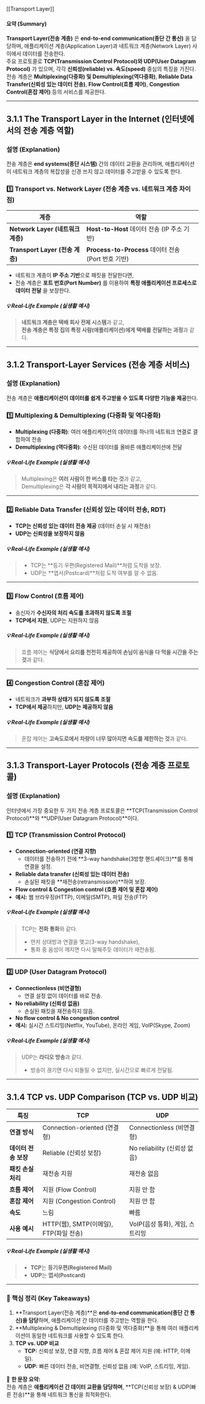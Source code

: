 [[Transport Layer]]

#### **요약 (Summary)**

**Transport Layer(전송 계층)** 은 **end-to-end communication(종단 간 통신)** 을 담당하며, 애플리케이션 계층(Application Layer)과 네트워크 계층(Network Layer) 사이에서 데이터를 전송한다.  
주요 프로토콜로 **TCP(Transmission Control Protocol)와 UDP(User Datagram Protocol)** 가 있으며, 각각 **신뢰성(reliable) vs. 속도(speed)** 중심의 특징을 가진다.  
전송 계층은 **Multiplexing(다중화) 및 Demultiplexing(역다중화)**, **Reliable Data Transfer(신뢰성 있는 데이터 전송)**, **Flow Control(흐름 제어)**, **Congestion Control(혼잡 제어)** 등의 서비스를 제공한다.

---

## **3.1.1 The Transport Layer in the Internet (인터넷에서의 전송 계층 역할)**

### **설명 (Explanation)**

전송 계층은 **end systems(종단 시스템)** 간의 데이터 교환을 관리하며, 애플리케이션이 네트워크 계층의 복잡성을 신경 쓰지 않고 데이터를 주고받을 수 있도록 한다.

### **1️⃣ Transport vs. Network Layer (전송 계층 vs. 네트워크 계층 차이점)**

|계층|역할|
|---|---|
|**Network Layer (네트워크 계층)**|**Host-to-Host** 데이터 전송 (IP 주소 기반)|
|**Transport Layer (전송 계층)**|**Process-to-Process** 데이터 전송 (Port 번호 기반)|

- 네트워크 계층이 **IP 주소 기반**으로 패킷을 전달한다면,
- 전송 계층은 **포트 번호(Port Number)** 를 이용하여 **특정 애플리케이션 프로세스로 데이터 전달** 을 보장한다.

##### **💡 Real-Life Example (실생활 예시)**

> **네트워크 계층은 택배 회사 전체 시스템**과 같고,  
> **전송 계층은 특정 집의 특정 사람(애플리케이션)에게 택배를 전달하는 과정**과 같다.

---

## **3.1.2 Transport-Layer Services (전송 계층 서비스)**

### **설명 (Explanation)**

전송 계층은 **애플리케이션이 데이터를 쉽게 주고받을 수 있도록 다양한 기능을 제공**한다.

### **1️⃣ Multiplexing & Demultiplexing (다중화 및 역다중화)**

- **Multiplexing (다중화)**: 여러 애플리케이션의 데이터를 하나의 네트워크 연결로 결합하여 전송
- **Demultiplexing (역다중화)**: 수신된 데이터를 올바른 애플리케이션에 전달

##### **💡 Real-Life Example (실생활 예시)**

> Multiplexing은 **여러 사람이 한 버스를 타는 것**과 같고,  
> Demultiplexing은 **각 사람이 목적지에서 내리는 과정**과 같다.

---

### **2️⃣ Reliable Data Transfer (신뢰성 있는 데이터 전송, RDT)**

- **TCP는 신뢰성 있는 데이터 전송 제공** (데이터 손실 시 재전송)
- **UDP는 신뢰성을 보장하지 않음**

##### **💡 Real-Life Example (실생활 예시)**

> - TCP는 **등기 우편(Registered Mail)**처럼 도착을 보장.
> - UDP는 **엽서(Postcard)**처럼 도착 여부를 알 수 없음.

---

### **3️⃣ Flow Control (흐름 제어)**

- 송신자가 **수신자의 처리 속도를 초과하지 않도록 조절**
- **TCP에서 지원**, UDP는 지원하지 않음

##### **💡 Real-Life Example (실생활 예시)**

> 흐름 제어는 **식당에서 요리를 천천히 제공하여 손님이 음식을 다 먹을 시간을 주는 것**과 같다.

---

### **4️⃣ Congestion Control (혼잡 제어)**

- 네트워크가 **과부하 상태가 되지 않도록 조절**
- **TCP에서 제공**하지만, **UDP는 제공하지 않음**

##### **💡 Real-Life Example (실생활 예시)**

> 혼잡 제어는 **고속도로에서 차량이 너무 많아지면 속도를 제한하는 것**과 같다.

---

## **3.1.3 Transport-Layer Protocols (전송 계층 프로토콜)**

### **설명 (Explanation)**

인터넷에서 가장 중요한 두 가지 전송 계층 프로토콜은 **TCP(Transmission Control Protocol)**와 **UDP(User Datagram Protocol)**이다.

### **1️⃣ TCP (Transmission Control Protocol)**

- **Connection-oriented (연결 지향)**
    - 데이터를 전송하기 전에 **3-way handshake(3방향 핸드셰이크)**를 통해 연결을 설정.
- **Reliable data transfer (신뢰성 있는 데이터 전송)**
    - 손실된 패킷을 **재전송(retransmission)**하여 보장.
- **Flow control & Congestion control (흐름 제어 및 혼잡 제어)**
- **예시:** 웹 브라우징(HTTP), 이메일(SMTP), 파일 전송(FTP)

##### **💡 Real-Life Example (실생활 예시)**

> TCP는 **전화 통화**와 같다.
> 
> - 먼저 상대방과 연결을 맺고(3-way handshake),
> - 통화 중 음성이 깨지면 다시 말해주듯 데이터가 재전송됨.

---

### **2️⃣ UDP (User Datagram Protocol)**

- **Connectionless (비연결형)**
    - 연결 설정 없이 데이터를 바로 전송.
- **No reliability (신뢰성 없음)**
    - 손실된 패킷을 재전송하지 않음.
- **No flow control & No congestion control**
- **예시:** 실시간 스트리밍(Netflix, YouTube), 온라인 게임, VoIP(Skype, Zoom)

##### **💡 Real-Life Example (실생활 예시)**

> UDP는 **라디오 방송**과 같다.
> 
> - 방송이 끊기면 다시 되돌릴 수 없지만, 실시간으로 빠르게 전달됨.

---

## **3.1.4 TCP vs. UDP Comparison (TCP vs. UDP 비교)**

|특징|**TCP**|**UDP**|
|---|---|---|
|**연결 방식**|Connection-oriented (연결형)|Connectionless (비연결형)|
|**데이터 전송 보장**|Reliable (신뢰성 보장)|No reliability (신뢰성 없음)|
|**패킷 손실 처리**|재전송 지원|재전송 없음|
|**흐름 제어**|지원 (Flow Control)|지원 안 함|
|**혼잡 제어**|지원 (Congestion Control)|지원 안 함|
|**속도**|느림|빠름|
|**사용 예시**|HTTP(웹), SMTP(이메일), FTP(파일 전송)|VoIP(음성 통화), 게임, 스트리밍|

##### **💡 Real-Life Example (실생활 예시)**

> - **TCP**는 **등기우편(Registered Mail)**
> - **UDP**는 **엽서(Postcard)**

---

### **📌 핵심 정리 (Key Takeaways)**

1. **Transport Layer(전송 계층)**은 **end-to-end communication(종단 간 통신)을 담당**하며, 애플리케이션 간 데이터를 주고받는 역할을 한다.
2. **Multiplexing & Demultiplexing (다중화 및 역다중화)**을 통해 여러 애플리케이션이 동일한 네트워크를 사용할 수 있도록 한다.
3. **TCP vs. UDP 비교**
    - **TCP:** 신뢰성 보장, 연결 지향, 흐름 제어 & 혼잡 제어 지원 (예: HTTP, 이메일).
    - **UDP:** 빠른 데이터 전송, 비연결형, 신뢰성 없음 (예: VoIP, 스트리밍, 게임).

🚀 **한 문장 요약:**  
전송 계층은 **애플리케이션 간 데이터 교환을 담당하며**, **TCP(신뢰성 보장) & UDP(빠른 전송)**을 통해 네트워크 통신을 최적화한다.